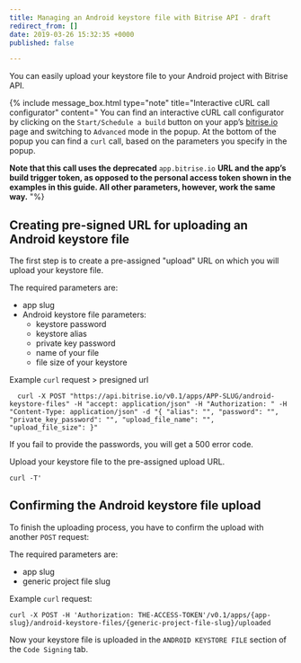 ```yaml
---
title: Managing an Android keystore file with Bitrise API - draft
redirect_from: []
date: 2019-03-26 15:32:35 +0000
published: false

---
```

You can easily upload your keystore file to your Android project with Bitrise API.

{% include message_box.html type="note" title="Interactive cURL call configurator" content="
You can find an interactive cURL call configurator by clicking on the `Start/Schedule a build` button on your app’s [bitrise.io](https://www.bitrise.io/) page and switching to `Advanced` mode in the popup. At the bottom of the popup you can find a `curl` call, based on the parameters you specify in the popup.

**Note that this call uses the deprecated** `app.bitrise.io` **URL and the app’s build trigger token, as opposed to the personal access token shown in the examples in this guide. All other parameters, however, work the same way.**
"%}

## Creating pre-signed URL for uploading an Android keystore file

The first step is to create a pre-assigned "upload" URL on which you will upload your keystore file.

The required parameters are:

* app slug
* Android keystore file parameters:
  * keystore password
  * keystore alias
  * private key password
  * name of your file
  * file size of your keystore

Example `curl` request > presigned url

      curl -X POST "https://api.bitrise.io/v0.1/apps/APP-SLUG/android-keystore-files" -H "accept: application/json" -H "Authorization: " -H "Content-Type: application/json" -d "{ "alias": "", "password": "", "private_key_password": "", "upload_file_name": "", "upload_file_size": }"

If you fail to provide the passwords, you will get a 500 error code.

Upload your keystore file to the pre-assigned upload URL.

    curl -T'

## Confirming the Android keystore file upload

To finish the uploading process, you have to confirm the upload with another `POST` request:

The required parameters are:

* app slug
* generic project file slug

Example `curl` request:

    curl -X POST -H 'Authorization: THE-ACCESS-TOKEN'/v0.1/apps/{app-slug}/android-keystore-files/{generic-project-file-slug}/uploaded

Now your keystore file is uploaded in the `ANDROID KEYSTORE FILE` section of the `Code Signing` tab.